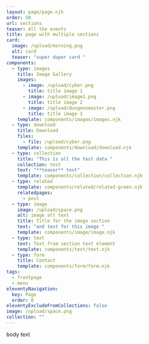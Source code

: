 ```yaml
---
layout: page/page.njk
order: 50
url: sections
teaser: All the events
title: page with multiple sections
card:
  image: /upload/morning.png
  alt: card
  teaser: "super duper card "
components:
  - type: images
    title: Image Gallery
    images:
      - image: /upload/cyber.png
        title: title image 1
      - image: /upload/image1.png
        title: title image 2
      - image: /upload/dungeonmaster.png
        title: title image 3
    template: components/images/images.njk
  - type: download
    title: Download
    files:
      - file: /upload/cyber.png
    template: components/download/download.njk
  - type: collection
    title: "This is all the test data "
    collection: test
    text: "**teaser** text"
    template: components/collection/collection.njk
  - type: related
    template: components/related/related-green.njk
    relatedpages:
      - post
  - type: image
    image: /upload/space.png
    alt: image alt text
    title: Title for the image section
    text: "and text for this image "
    template: components/image/image.njk
  - type: text
    text: Text from section text element
    template: components/text/text.njk
  - type: form
    title: Contact
    template: components/form/form.njk
tags:
  - frontpage
  - menu
eleventyNavigation:
  key: Page
  order: 0
eleventyExcludeFromCollections: false
image: /upload/space.png
collection: ""
---
```


body text
